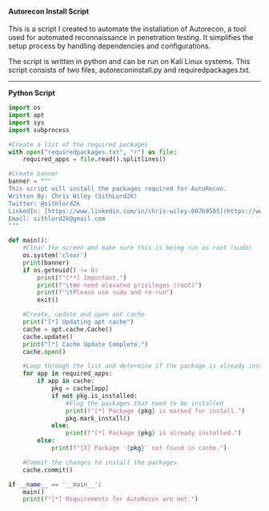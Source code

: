 #### Autorecon Install Script

This is a script I created to automate the installation of Autorecon, a tool used for automated reconnaissance in penetration testing. It simplifies the setup process by handling dependencies and configurations.

The script is written in python and can be run on Kali Linux systems. This script consists of two files, autoreconinstall.py and requiredpackages.txt.

---

**Python Script**

```python
import os
import apt
import sys
import subprocess

#Create a list of the required packages
with open("requiredpackages.txt", "r") as file:
    required_apps = file.read().splitlines()

#Create banner
banner = """
This script will install the packages required for AutoRecon.
Written By: Chris Wiley (SithLord2K)
Twitter: @sithlord2k
LinkedIn: [https://www.linkedin.com/in/chris-wiley-007b9585](https://www.linkedin.com/in/chris-wiley-007b9585)
Email: sithlord2k@gmail.com
"""

def main():
    #Clear the screen and make sure this is being run as root (sudo)
    os.system('clear')
    print(banner)
    if os.geteuid() != 0:
        print(f"[**] Important.")
        print(f"\tWe need elevated privileges (root)")
        print(f"\tPlease use sudo and re-run")
        exit()

    #Create, update and open apt cache
    print("[*] Updating apt cache")
    cache = apt.cache.Cache()
    cache.update()
    print("[*] Cache Update Complete.")
    cache.open()

    #Loop through the list and determine if the package is already installed or needs to be installed.
    for app in required_apps:
        if app in cache:
            pkg = cache[app]
            if not pkg.is_installed:
                #Flag the packages that need to be installed
                print(f"[*] Package {pkg} is marked for install.")
                pkg.mark_install()
            else:
                print(f"[*] Package {pkg} is already installed.")
        else:
            print(f"[X] Package '{pkg}' not found in cache.")

    #Commit the changes to install the packages
    cache.commit()

if __name__ == '__main__':
    main()
    print(f"[*] Requirements for AutoRecon are met.")
